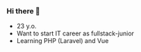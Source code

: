 ### Hi there 👋

- 23 y.o.
- Want to start IT career as fullstack-junior
- Learning PHP (Laravel) and Vue
